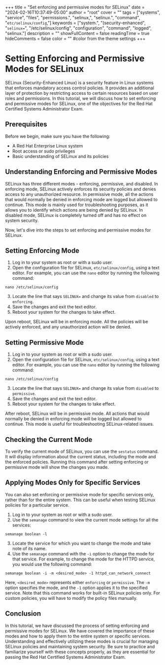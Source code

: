 +++
title = "Set enforcing and permissive modes for SELinux"
date = "2024-02-16T10:37:49-05:00"
author = "root"
cover = ""
tags = ["systems", "service", "files", "permissions.", "selinux,", "selinux.", "command", "`etc/selinux/config`,"]
keywords = ["system.", "(security-enhanced", "`selinux=`", "/etc/selinux/config", "configuration", "command", "logged", "selinux."]
description = ""
showFullContent = false
readingTime = true
hideComments = false
color = "" #color from the theme settings
+++


# Setting Enforcing and Permissive Modes for SELinux

SELinux (Security-Enhanced Linux) is a security feature in Linux systems that enforces mandatory access control policies. It provides an additional layer of protection by restricting access to certain resources based on user roles and permissions. In this tutorial, we will discuss how to set enforcing and permissive modes for SELinux, one of the objectives for the Red Hat Certified Systems Administrator Exam.

## Prerequisites

Before we begin, make sure you have the following:
- A Red Hat Enterprise Linux system
- Root access or sudo privileges
- Basic understanding of SELinux and its policies

## Understanding Enforcing and Permissive Modes

SELinux has three different modes - enforcing, permissive, and disabled. In enforcing mode, SELinux actively enforces its security policies and denies access to any unauthorized resource. In permissive mode, all the actions that would normally be denied in enforcing mode are logged but allowed to continue. This mode is mainly used for troubleshooting purposes, as it allows you to identify which actions are being denied by SELinux. In disabled mode, SELinux is completely turned off and has no effect on system security.

Now, let's dive into the steps to set enforcing and permissive modes for SELinux.

## Setting Enforcing Mode

1. Log in to your system as root or with a sudo user.
2. Open the configuration file for SELinux, `etc/selinux/config`, using a text editor. For example, you can use the `nano` editor by running the following command:
```
nano /etc/selinux/config
```
3. Locate the line that says `SELINUX=` and change its value from `disabled` to `enforcing`.
4. Save the changes and exit the text editor.
5. Reboot your system for the changes to take effect.

Upon reboot, SELinux will be in enforcing mode. All the policies will be actively enforced, and any unauthorized action will be denied.

## Setting Permissive Mode

1. Log in to your system as root or with a sudo user.
2. Open the configuration file for SELinux, `etc/selinux/config`, using a text editor. For example, you can use the `nano` editor by running the following command:
```
nano /etc/selinux/config
```
3. Locate the line that says `SELINUX=` and change its value from `disabled` to `permissive`.
4. Save the changes and exit the text editor.
5. Reboot your system for the changes to take effect.

After reboot, SELinux will be in permissive mode. All actions that would normally be denied in enforcing mode will be logged but allowed to continue. This mode is useful for troubleshooting SELinux-related issues.

## Checking the Current Mode

To verify the current mode of SELinux, you can use the `sestatus` command. It will display information about the current status, including the mode and the enforced policies. Running this command after setting enforcing or permissive mode will show the changes you made.

## Applying Modes Only for Specific Services

You can also set enforcing or permissive mode for specific services only, rather than for the entire system. This can be useful when testing SELinux policies for a particular service.

1. Log in to your system as root or with a sudo user.
2. Use the `semanage` command to view the current mode settings for all the services:
```
semanage boolean -l
```
3. Locate the service for which you want to change the mode and take note of its name.
4. Use the `semanage` command with the `-i` option to change the mode for that service. For example, to change the mode for the HTTPD service, you would use the following command:
```
semanage boolean -i -m <desired_mode> -1 httpd_can_network_connect
```
Here, `<desired_mode>` represents either `enforcing` or `permissive`. The `-m` option specifies the mode, and the `-1` option applies it to the specified service. Note that this command works for built-in SELinux policies only. For custom policies, you will have to modify the policy files manually.

## Conclusion

In this tutorial, we have discussed the process of setting enforcing and permissive modes for SELinux. We have covered the importance of these modes and how to apply them to the entire system or specific services. Understanding and effectively utilizing these modes is crucial for managing SELinux policies and maintaining system security. Be sure to practice and familiarize yourself with these concepts properly, as they are essential for passing the Red Hat Certified Systems Administrator Exam.